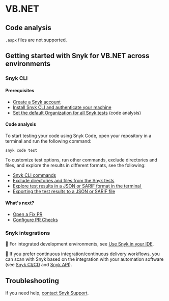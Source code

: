 # VB.NET

## Code analysis <a href="#code-analysis" id="code-analysis"></a>

`.aspx` files are not supported.

## Getting started with Snyk for VB.NET across environments <a href="#getting-started-with-snyk-for-apex-across-environments" id="getting-started-with-snyk-for-apex-across-environments"></a>

### Snyk CLI  <a href="#snyk-cli" id="snyk-cli"></a>

#### **Prerequisites**

* ​[Create a Snyk account](../quickstart/create-or-log-in-to-a-snyk-account.md)​
* ​[Install Snyk CLI and authenticate your machine](../../snyk-cli/getting-started-with-the-snyk-cli.md#install-the-snyk-cli-and-authenticate-your-machine)​
* ​[Set the default Organization for all Snyk tests](../../snyk-cli/scan-and-maintain-projects-using-the-cli/snyk-cli-for-snyk-code/set-the-snyk-organization-for-the-cli-tests.md) (code analysis)

#### **Code analysis**

To start testing your code using Snyk Code, open your repository in a terminal and run the following command:

`snyk code test`

To customize test options, run other commands, exclude directories and files, and explore the results in different formats, see the following:

* ​[Snyk CLI commands](../../snyk-cli/commands/#available-commands)​
* ​[Exclude directories and files from the Snyk tests](../../snyk-cli/scan-and-maintain-projects-using-the-cli/snyk-cli-for-snyk-code/exclude-directories-and-files-from-snyk-code-cli-tests.md)​
* ​[Explore test results in a JSON or SARIF format in the terminal ](../../snyk-cli/scan-and-maintain-projects-using-the-cli/snyk-cli-for-snyk-code/view-snyk-code-cli-results.md#output-test-results)​
* ​[Exporting the test results to a JSON or SARIF file](../../snyk-cli/scan-and-maintain-projects-using-the-cli/snyk-cli-for-snyk-code/view-snyk-code-cli-results.md#export-test-results)​

#### **What's next?**

* ​[Open a Fix PR](../../scan-with-snyk/snyk-open-source/automatic-snyk-fix-prs-and-manual-fix-merge-requests/)
* ​[Configure PR Checks](../../scan-with-snyk/pull-requests/pull-request-checks/configure-pr-checks.md)​

### Snyk integrations  <a href="#snyk-integrations" id="snyk-integrations"></a>

:link: For integrated development environments, see [Use Snyk in your IDE](../../integrate-with-snyk/use-snyk-in-your-ide/).​

:link: If you prefer continuous integration/continuous delivery workflows, you can scan with Snyk based on the integration with your automation software (see [Snyk CI/CD](../../integrate-with-snyk/snyk-ci-cd-integrations/) and [Snyk API](../../snyk-api/)).

## Troubleshooting <a href="#troubleshooting" id="troubleshooting"></a>

If you need help, [contact Snyk Support](https://support.snyk.io/hc/en-us).
